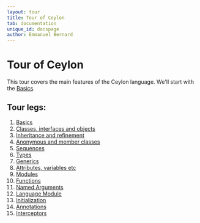 ```yaml
---
layout: tour
title: Tour of Ceylon
tab: documentation
unique_id: docspage
author: Emmanuel Bernard
---
```


# Tour of Ceylon

This tour covers the main features of the Ceylon language. We'll start with 
the [Basics](basics). 

## Tour legs:

1. [Basics](basics)
1. [Classes, interfaces and objects](classes)
1. [Inheritance and refinement](inheritance)
1. [Anonymous and member classes](introduction)
1. [Sequences](sequences)
1. [Types](types)
1. [Generics](generics)
1. [Attributes, variables etc](missing-pieces)
1. [Modules](modules)
1. [Functions](functions)
1. [Named Arguments](named-arguments)
1. [Language Module](language-module)
1. [Initialization](initialization)
1. [Annotations](annotations)
1. [Interceptors](interceptors)

